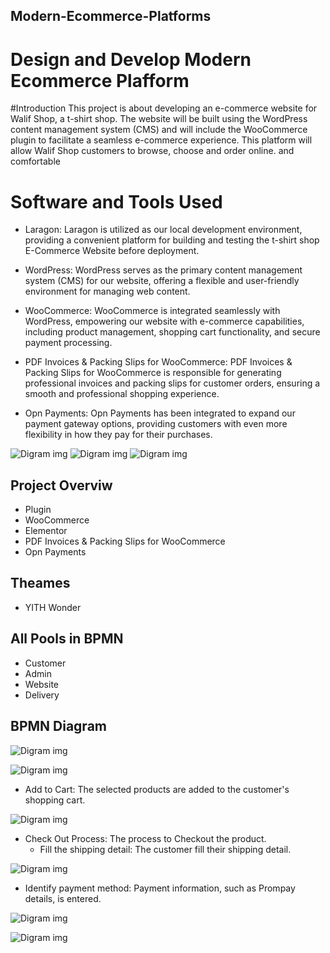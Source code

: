 ## Modern-Ecommerce-Platforms
# Design and Develop Modern Ecommerce Plafform

#Introduction
 This project is about developing an e-commerce website for Walif Shop, a t-shirt shop. The website will be built using the WordPress content management system (CMS) and will include the WooCommerce plugin to facilitate a seamless e-commerce experience. This platform will allow Walif Shop customers to browse, choose and order online. and comfortable



# Software and Tools Used
- Laragon: Laragon is utilized as our local development environment, providing a convenient platform for building and testing the t-shirt shop E-Commerce Website before deployment.

- WordPress: WordPress serves as the primary content management system (CMS) for our website, offering a flexible and user-friendly environment for managing web content.

- WooCommerce: WooCommerce is integrated seamlessly with WordPress, empowering our website with e-commerce capabilities, including product management, shopping cart functionality, and secure payment processing.

- PDF Invoices & Packing Slips for WooCommerce: PDF Invoices & Packing Slips for WooCommerce is responsible for generating professional invoices and packing slips for customer orders, ensuring a smooth and professional shopping experience.

-  Opn Payments: Opn Payments has been integrated to expand our payment gateway options, providing customers with even more flexibility in how they pay for their purchases.
 
![Digram img](img/1.png)
![Digram img](img/2.png)
![Digram img](img/3.png)
## Project Overviw
- Plugin
- WooCommerce
- Elementor
- PDF Invoices & Packing Slips for WooCommerce
- Opn Payments

## Theames
- YITH Wonder

## All Pools in BPMN
- Customer
- Admin
- Website
- Delivery

## BPMN Diagram
![Digram img](img/377902141_690977509719209_3404472861495042614_n.png)




![Digram img](img/4.png)

  - Add to Cart: The selected products are added to the customer's shopping cart.

![Digram img](img/5.png)

- Check Out Process: The process to Checkout the product.
   - Fill the shipping detail: The customer fill their shipping detail.

![Digram img](img/6.png)

 - Identify payment method: Payment information, such as Prompay details, is entered.

![Digram img](img/8.png)



![Digram img](img/7.png)



